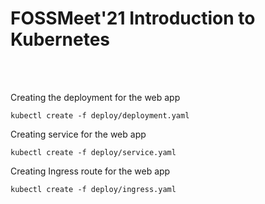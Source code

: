 # FOSSMeet'21 Introduction to Kubernetes 
<br>
<br>

Creating the deployment for the web app
```
kubectl create -f deploy/deployment.yaml
```

Creating service for the web app
```
kubectl create -f deploy/service.yaml
```


Creating Ingress route for the web app
```
kubectl create -f deploy/ingress.yaml
```